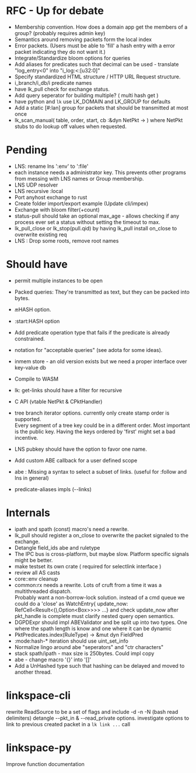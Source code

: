 
# RFC - Up for debate

- Membership convention. How does a domain app get the members of a group? (probably requires admin key)
- Semantics around removing packets form the local index
- Error packets. (Users must be able to 'fill' a hash entry with a error packet indicating they do not want it.)
- Integrate/Standardize bloom options for queries
- Add aliases for predicates such that decimal can be used - translate "log_entry<0"  into "i_log:<:[u32:0]"
- Specify standardized HTML structure / HTTP URL Request structure.
- i_branch/i_db/i predicate names 
- have lk_pull check for exchange status. 
- Add query seperator for building multiple? ( multi hash get )
- have python and `lk` use LK_DOMAIN and LK_GROUP for defaults
- Add a static [#:lan] group for packets that should be transmitted at most once
- lk_scan_manual( table, order, start, cb :&dyn NetPkt -> ) where NetPkt stubs to do lookup off values when requested.

# Pending

- LNS: rename lns ':env' to ':file'
- each instance needs a administrator key. This prevents other programs from messing with LNS names or Group membership. 
- LNS UDP resolver
- LNS recursive :local
- Port anyhost exchange to rust 
- Create folder import/export example (Update cli/impex)
- Exchange with bloom filter(+count)
- status-pull should take an optional max_age - allows checking if any process ever set a status without setting the timeout to max.
- lk_pull_close  or lk_stop(pull.qid) by having lk_pull install on_close to overwrite existing req
- LNS : Drop some roots, remove root names


# Should have

- permit multiple instances to be open
- Packed queries: They're transmitted as text, but they can be packed into bytes.
- :end:HASH option.
- :start:HASH option
- Add predicate operation type that fails if the predicate is already constrained.
- notation for "acceptable queries" (see adota for some ideas).

- inmem store - an old version exists but we need a proper interface over key-value db
- Compile to WASM
- lk: get-links should have a filter for recursive
- C API  (vtable NetPkt & CPktHandler)
- tree branch iterator options. currently only create stamp order is supported.  
Every segment of a tree key could be in a different order. Most important is the public key.
Having the keys ordered by 'first' might set a bad incentive. 
- LNS pubkey should have the option to favor one name.
- Add custom ABE callback for a user defined scope
- abe : Missing a syntax to select a subset of links. (useful for :follow and lns in general)
- predicate-aliases impls (--links)

# Internals

- ipath and spath (const) macro's need a rewrite.
- lk_pull should register a on_close to overwrite the packet signaled to the exchange.
- Detangle field_ids abe and ruletype
- The IPC bus is cross-platform, but maybe slow. Platform specific signals might be better.
- make testset its own crate ( required for selectlink interface )
- review all AS casts
- core::env cleanup
- common:rx needs a rewrite. Lots of cruft from a time it was a multithreaded dispatch.  
Probably want a non-borrow-lock solution.
instead of a cmd queue we could do a 'close' as
WatchEntry{ update_now: RefCell<Result<(),Option<Box<WatchEntry>>>>> ...} and check update_now after pkt_handle is complete
must clarify nested query open semantics.
- DGPDExpr should impl ABEValidator and be split up into two types. One where the spath length is know and one where it can be dynamic
- PktPredicates.index(RuleType) -> &mut dyn FieldPred
- :mode:hash-* iteration should use uint_set_info
- Normalize lingo around abe "seperators" and "ctr characters"
- stack spath/ipath - max size is 250bytes. Could impl copy
- abe - change macro '{}' into '[]'
- Add a UnHashed<Pkt> type such that hashing can be delayed and moved to another thread.


# linkspace-cli

rewrite ReadSource to be a set of flags and include -d -n -N (bash read delimiters)
detangle --pkt_in & --read_private options.
investigate options to link to previous created packet in a `lk link ...` call


# linkspace-py
Improve function documentation
